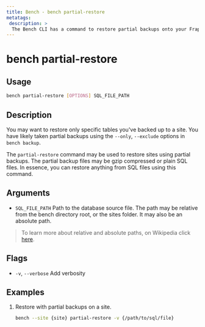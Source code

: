```yaml
---
title: Bench - bench partial-restore
metatags:
 description: >
  The Bench CLI has a command to restore partial backups onto your Frappe sites.
---
```


# bench partial-restore

## Usage

```bash
bench partial-restore [OPTIONS] SQL_FILE_PATH
```

## Description

You may want to restore only specific tables you've backed up to a site. You have
likely taken partial backups using the `--only`, `--exclude` options in `bench backup`.

The `partial-restore` command may be used to restore sites using partial backups. The
partial backup files may be gzip compressed or plain SQL files. In essence, you can
restore anything from SQL files using this command.

## Arguments

 - `SQL_FILE_PATH` Path to the database source file. The path may be relative from
the bench directory root, or the sites folder. It may also be an absolute path.

> To learn more about relative and absolute paths, on Wikipedia click [here](https://en.wikipedia.org/wiki/Path_(computing)#Absolute_and_relative_paths).

## Flags

 - `-v`, `--verbose` Add verbosity

## Examples

1. Restore with partial backups on a site.

    ```bash
    bench --site {site} partial-restore -v {/path/to/sql/file}
    ```